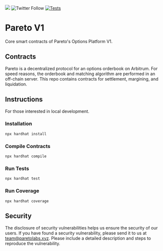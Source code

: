 [![](https://img.shields.io/github/stars/pareto-xyz/pareto-core-v1?style=social)](https://img.shields.io/github/stars/pareto-xyz/pareto-core-v1?style=social)
![Twitter Follow](https://img.shields.io/twitter/follow/Paretoxyz?style=social)
[![Tests](https://github.com/pareto-xyz/pareto-core-v1/actions/workflows/ci.yaml/badge.svg)](https://github.com/pareto-xyz/pareto-core-v1/actions/workflows/ci.yaml)

# Pareto V1

Core smart contracts of Pareto's Options Platform V1. 

## Contracts

Pareto is a decentralized protocol for an options orderbook on Arbitrum. For speed reasons, the orderbook and matching algorithm are performed in an off-chain server. This repo contains contracts for settlement, margining, and liquidation.

## Instructions

For those interested in local development. 

### Installation

`npx hardhat install`

### Compile Contracts

`npx hardhat compile`

### Run Tests

`npx hardhat test`

### Run Coverage

`npx hardhat coverage`

## Security

The disclosure of security vulnerabilities helps us ensure the security of our users. If you have found a security vulnerability, please send it to us at [team@paretolabs.xyz](mailto:team@paretolabs.xyz). Please include a detailed description and steps to reproduce the vulnerability. 

